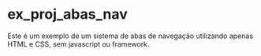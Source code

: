 # ex_proj_abas_nav

Este é um exemplo de um sistema de abas de navegação utilizando apenas HTML e CSS, sem javascript ou framework.


